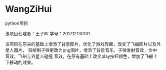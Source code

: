 # WangZiHui
python项目


该项目创建者：王子辉 
学号：201712130131


该项目在原来的基础上增添了背景图片，优化了游戏界面，改变了飞船图片以及外星人图片，
将绘制子弹更改为png图片，增添了背景音乐，子弹发射音效，命中音效，飞船与外星人碰撞
音效，在原有基础上改变play按钮颜色，增加了飞船上下移动的效果。

